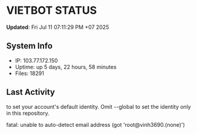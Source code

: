 # VIETBOT STATUS
**Updated**: Fri Jul 11 07:11:29 PM +07 2025

## System Info
- IP: 103.77.172.150
- Uptime: up 5 days, 22 hours, 58 minutes
- Files: 18291

## Last Activity

to set your account's default identity.
Omit --global to set the identity only in this repository.

fatal: unable to auto-detect email address (got 'root@vinh3690.(none)')
